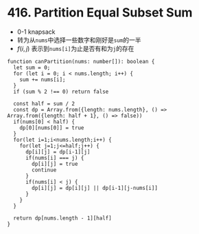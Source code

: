 # 416. Partition Equal Subset Sum

- 0-1 knapsack
- 转为从`nums`中选择一些数字和刚好是`sum`的一半
- $f(i,j)$ 表示到`nums[i]`为止是否有和为`j`的存在

```tsx
function canPartition(nums: number[]): boolean {
  let sum = 0;
  for (let i = 0; i < nums.length; i++) {
    sum += nums[i];
  }
  if (sum % 2 !== 0) return false

  const half = sum / 2
  const dp = Array.from({length: nums.length}, () => Array.from({length: half + 1}, () => false))
  if(nums[0] < half) {
    dp[0][nums[0]] = true
  }
  for(let i=1;i<nums.length;i++) {
    for(let j=1;j<=half;j++) {
      dp[i][j] = dp[i-1][j]
      if(nums[i] === j) {
        dp[i][j] = true
        continue
      }
      if(nums[i] < j) {
        dp[i][j] = dp[i][j] || dp[i-1][j-nums[i]]
      }
    }
  }

  return dp[nums.length - 1][half]
}
```